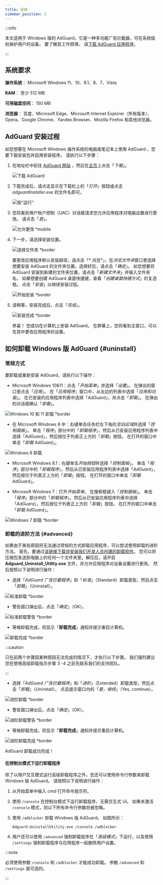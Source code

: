 ```yaml
---
title: 安装
sidebar_position: 2
---
```


:::info

本文适用于 Windows 版的 AdGuard，它是一种多功能广告拦截器，可在系统级别保护用户的设备。 要了解其工作原理， 请[下载 AdGuard 应用程序](https://agrd.io/download-kb-adblock)。

:::

## 系统要求

**操作系统**： Microsoft Windows 11、10、8.1、8、7、Vista

**RAM**： 至少 512 MB

**可用磁盘空间**： 150 MB

**浏览器**： 百度、Microsoft Edge、Microsoft Internet Explorer（所有版本）、Opera、Google Chrome、Yandex.Browser、Mozilla Firefox 和其他浏览器。

## AdGuard 安装过程

如您想要在 Microsoft Windows 操作系统的电脑或笔记本上使用 AdGuard ，您要下载安装包并启用安装程序。 请执行以下步骤：

1. 在地址栏中前往 [AdGuard 网站](http://adguard.com) ，然后在[主页](https://adguard.com/download.html?auto=1)上点击「*下载*」。

   ![下载 AdGuard](https://cdn.adtidy.org/content/kb/ad_blocker/windows/installation/download-from-website.png)

2. 下载完成后，请点击显示在下载栏上的「*打开*」按钮或点击 *adguardInstaller.exe* 的文件名即可。

   ![按"运行"](https://cdn.adtidy.org/content/kb/ad_blocker/windows/installation/click-download.png)

3. 您将看到用户账户控制（UAC）对话框请求您允许应用程序对电脑设置进行更改。 请点击「*是*」。

   ![允许更改 *mobile](https://cdn.adtidy.org/content/kb/ad_blocker/windows/installation/allow-changes.png)

4. 下一步，请选择安装位置。

   ![选择文件夹 *border](https://cdn.adtidy.org/content/kb/ad_blocker/windows/installation/install-wizard.png)

   要更改应用程序默认安装路径，请点击「* 浏览*」，在*浏览文件夹*窗口里选择想要安装 AdGuard 的文件夹位置。选择好后，请点击「*确定*」。 如您想要将 AdGuard 安装到新建的文件夹位置，请点击「*新建文件夹*」并输入文件夹名。 如果想要创建 AdGuard 桌面快捷键，查看「*创建桌面快捷方式*」的复选框。 点击「*安装*」以继续安装过程。

   ![开始安装 *border](https://cdn.adtidy.org/content/kb/ad_blocker/windows/installation/start-install.png)

5. 请稍等，安装完成后，点击「*完成*」。

   ![安装完成 *border](https://cdn.adtidy.org/content/kb/ad_blocker/windows/installation/finish-install.png)

   恭喜！ 您成功在计算机上安装 AdGuard。 在屏幕上，您将看到主窗口，可以在其中更改应用程序的设置。

## 如何卸载 Windows 版 AdGuard  {#uninstall}

### 常规方式

要卸载或重新安装 AdGuard，请执行以下操作：

- Microsoft Windows 10&11：点击「*开始菜单*」并选择「*设置*」。 在弹出的窗口里点击「*应用*」。 在「*应用程序*」窗口中，从左边的列表中选择「*应用和功能*」。 在已安装的应用程序列表中选择「*AdGuard*」，并点击「*卸载*」。 在弹出的对话框确认「*卸载*」。

![Windows 10 和 11 卸载 *border](https://cdn.adtidy.org/content/kb/ad_blocker/windows/installation/win10-uninstall.png)

- 在 Microsoft Windows 8 中：右键单击任务栏左下角的*空白区域*并选择「*控制面板*」。 单击「*程序*」部分中的「*卸载程序*」，然后从已安装应用程序列表中选择「*AdGuard*」，然后按位于列表正上方的「*卸载*」按钮。 在打开的窗口中单击「*卸载 AdGuard*」。

![Windows 8 卸载](https://cdn.adtidy.org/content/kb/ad_blocker/windows/installation/win8-uninstall.png)

- Microsoft Windows 8.1：右键单击*开始按钮*并选择「*控制面板*」。 单击「*程序*」部分中的「*卸载程序*」，然后从已安装应用程序列表中选择「*AdGuard*」，然后按位于列表正上方的「*卸载*」按钮。 在打开的窗口中单击「*卸载 AdGuard*」。

- Microsoft Windows 7：打开*开始菜单*。 在搜索框键入「*控制面板*」。 单击「*程序*」部分中的「*卸载程序*」，然后从已安装应用程序列表中选择「*AdGuard*」，然后按位于列表正上方的「*卸载*」按钮。 在打开的窗口中单击「*卸载 AdGuard*」。

![Windows 7 卸载 *border](https://cdn.adtidy.org/content/kb/ad_blocker/windows/installation/win7-uninstall.png)

### 卸载的进阶方法 {#advanced}

如果由于某些原因将无法通过常规的方式卸载应用程序，可以尝试使用卸载的进阶方法。 首先，要通过[该链接下载并安装我们开发人员创建的卸载软件](https://cdn.adtidy.org/distr/windows/Uninstall_Utility.zip)。 您可以将压缩包发送到电脑上的任何一个文件夹里。解压后，请开启 **Adguard_Uninstall_Utility.exe** 文件，并允许应用程序对设备设置进行更改。 然后按照以下说明进行操作：

- 选择「*AdGuard 广告拦截程序*」和「*标准*」（Standard）卸载类型，然后点击「*卸载*」（Uninstall）。

![标准卸载 *border](https://cdn.adtidy.org/content/kb/ad_blocker/windows/installation/ab_standard.jpg)

- 警告窗口弹出后，点击「*确定*」（OK）。

![标准卸载警告 *border](https://cdn.adtidy.org/content/kb/ad_blocker/windows/installation/ab_extended_warning.jpg)

- 等候卸载完成，将显示「**卸载完成**」通知并提示重启计算机。

![卸载完成 *border](https://cdn.adtidy.org/content/kb/ad_blocker/windows/installation/ab_standard_complete.jpg)

:::caution

只在前两个步骤因某种原因无法完成的情况下，才执行以下步骤。 我们强烈建议您在使用高级卸载指示步骤 3 -4 之前先联系我们的支持团队。

:::

- 选择「*AdGuard 广告拦截程序*」和「*进阶*」（Extended）卸载类型，然后点击「*卸载*」（Uninstall）。 点击提示窗口内的「*是，继续*」（Yes, continue）。

![进阶卸载 *border](https://cdn.adtidy.org/content/kb/ad_blocker/windows/installation/ab_extended.jpg)

- 警告窗口弹出后，点击「*确定*」（OK）。

![进阶卸载警告 *border](https://cdn.adtidy.org/content/kb/ad_blocker/windows/installation/ab_extended_warning.jpg)

- 等候卸载完成，将显示「**卸载完成**」通知并提示重启计算机。

![进阶卸载完成 *border](https://cdn.adtidy.org/content/kb/ad_blocker/windows/installation/ab_extended_complete.jpg)

AdGuard 卸载成功完成！

#### 在控制台模式下运行卸载程序

除了以用户交互模式运行高级卸载程序之外，您还可以使用命令行参数来卸载 Windows 版 AdGuard。 请按照以下说明进行操作：

1. 从开始菜单中输入 *cmd* 打开命令提示符。
2. 使用 `/console` 在控制台模式下运行卸载程序，无需交互式 UI。 如果未激活 `/console` 模式，则以下所有命令行参数将被忽略。
3. 使用 `/adblocker` 卸载 Windows 版 AdGuard。 如图所示：

   `Adguard.UninstallUtility.exe /console /adblocker`

4. 用户还可以使用 `/advanced` 强制卸载程序在「*高级模式*」下运行，以及使用 `/settings` 强制卸载程序与应用程序一起删除用户设置。

:::note

必须使用参数 `/console` 和 `/adblocker` 才能成功卸载。 参数 `/advanced` 和 `/settings` 是可选的。

:::
